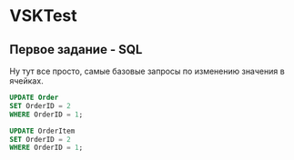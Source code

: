 # VSKTest
## Первое задание - SQL
Ну тут все просто, самые базовые запросы по изменению значения в ячейках.
```sql
UPDATE Order
SET OrderID = 2
WHERE OrderID = 1;

UPDATE OrderItem
SET OrderID = 2
WHERE OrderID = 1;
```
